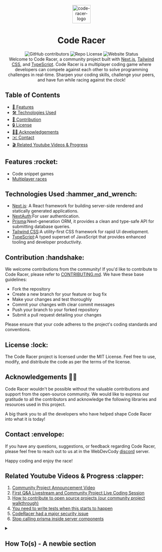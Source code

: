 <div align="center" >
  <img src="./packages/app/public/static/logo.png" width="60" alt="code-racer-logo">
  <br/>
  <h1>Code Racer</h1>

  <!-- TO ADD more Badges use -> https://shields.io/ -->
  <div align="center">

  <img alt="GitHub contributors" src="https://img.shields.io/github/contributors-anon/webdevcody/code-racer">
  <img alt="Repo License" src="https://img.shields.io/github/license/webdevcody/code-racer">
  <img alt="Website Status" src="https://img.shields.io/website?url=https%3A%2F%2Fcode-racer-eight.vercel.app">

  </div>

</div>

<div align="center">
  Welcome to Code Racer, a community project built with <a href="https://nextjs.org/">Next.js</a>, <a href="https://tailwindcss.com">Tailwind CSS</a>, and <a href="https://www.typescriptlang.org">TypeScript</a>.
  Code Racer is a multiplayer coding game where developers can compete against each other to solve programming challenges in real-time. Sharpen your coding skills, challenge your peers, and have fun while racing against the clock!
</div>

## Table of Contents

- [:rocket:  Features](#features)
- [:hammer_and_wrench:  Technologies Used](#technologies-used)
- [:handshake:  Contribution](#contribution)
- [:lock:  License](#license)
- [🙏🏻 Acknowledgements](#acknowledgements)
- [:envelope:  Contact](#contact)
- [:clapper:  Related Youtube Videos & Progress](#related-youtube-videos-progress)

<a id="features"></a>

## Features &colon;rocket&colon;

- Code snippet games
- [Multiplayer races](./packages/wss/README.md)

<a id="technologies-used"></a>

## Technologies Used &colon;hammer_and_wrench&colon;

- [Next.js](https://nextjs.org): A React framework for building server-side rendered and statically generated applications.
- [NextAuth](https://next-auth.js.org):For user authentication.
- [Prisma](https://www.prisma.io):Next-generation ORM, it provides a clean and type-safe API for submitting database queries.
- [Tailwind CSS](https://tailwindcss.com):A utility-first CSS framework for rapid UI development.
- [TypeScript](https://www.typescriptlang.org):A typed superset of JavaScript that provides enhanced tooling and developer productivity.

<a id="contribution"></a>

## Contribution &colon;handshake&colon;

We welcome contributions from the community! If you'd like to contribute to Code Racer, please refer to [CONTRIBUTING.md](./CONTRIBUTING.md). We have these base guidelines:

- Fork the repository
- Create a new branch for your feature or bug fix
- Make your changes and test thoroughly
- Commit your changes with clear commit messages
- Push your branch to your forked repository
- Submit a pull request detailing your changes

Please ensure that your code adheres to the project's coding standards and conventions.

## License &colon;lock&colon;

<a id="license"></a>

The Code Racer project is licensed under the MIT License. Feel free to use, modify, and distribute the code as per the terms of the license.

<a id="acknowledgements"></a>

## Acknowledgements 🙏🏻

Code Racer wouldn't be possible without the valuable contributions and support from the open-source community. We would like to express our gratitude to all the contributors and acknowledge the following libraries and resources used in this project.

A big thank you to all the developers who have helped shape Code Racer into what it is today!

<a id="contact"></a>

## Contact &colon;envelope&colon;

If you have any questions, suggestions, or feedback regarding Code Racer, please feel free to reach out to us at in the WebDevCody [discord](https://discord.gg/4kGbBaa) server.

Happy coding and enjoy the race!

<a id="related-youtube-videos-progress"></a>

## Related Youtube Videos & Progress &colon;clapper&colon;

1. [Community Project Announcement Video](https://www.youtube.com/watch?v=-n6tV3RPjGc)
2. [First Q&A Livestream and Community Project Live Coding Session](https://www.youtube.com/watch?v=BQXXBsHXfak)
3. [How to contribute to open source projects (our community project walkthrough)](https://www.youtube.com/watch?v=dLRA1lffWBw)
4. [You need to write tests when this starts to happen](https://www.youtube.com/watch?v=PzrhclEQp-M)
5. [CodeRacer had a major security issue](https://www.youtube.com/watch?v=FigpqBGqwK4)
6. [Stop calling prisma inside server components](https://www.youtube.com/watch?v=sLIoCfKK5SA)

<details>
  <summary>
    <h2>How To(s) - A newbie section</h2>
  </summary>

### Check the logs of Post

> Run the command - `docker logs --follow code-racer-postgres`

</details>
